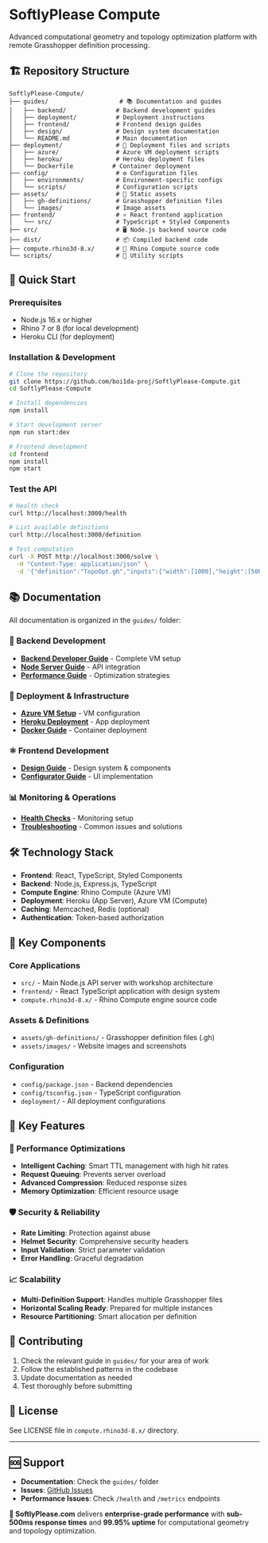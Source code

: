 # SoftlyPlease Compute

Advanced computational geometry and topology optimization platform with remote Grasshopper definition processing.

## 🏗️ Repository Structure

```
SoftlyPlease-Compute/
├── guides/                    # 📚 Documentation and guides
│   ├── backend/              # Backend development guides
│   ├── deployment/           # Deployment instructions
│   ├── frontend/             # Frontend design guides
│   ├── design/               # Design system documentation
│   └── README.md             # Main documentation
├── deployment/               # 🚀 Deployment files and scripts
│   ├── azure/                # Azure VM deployment scripts
│   ├── heroku/               # Heroku deployment files
│   └── Dockerfile           # Container deployment
├── config/                   # ⚙️ Configuration files
│   ├── environments/         # Environment-specific configs
│   └── scripts/              # Configuration scripts
├── assets/                   # 📁 Static assets
│   ├── gh-definitions/       # Grasshopper definition files
│   └── images/               # Image assets
├── frontend/                 # ⚛️ React frontend application
│   └── src/                  # TypeScript + Styled Components
├── src/                      # 🖥️ Node.js backend source code
├── dist/                     # 📦 Compiled backend code
├── compute.rhino3d-8.x/      # 🦏 Rhino Compute source code
└── scripts/                  # 🔧 Utility scripts
```

## 🚀 Quick Start

### Prerequisites
- Node.js 16.x or higher
- Rhino 7 or 8 (for local development)
- Heroku CLI (for deployment)

### Installation & Development

```bash
# Clone the repository
git clone https://github.com/boi1da-proj/SoftlyPlease-Compute.git
cd SoftlyPlease-Compute

# Install dependencies
npm install

# Start development server
npm run start:dev

# Frontend development
cd frontend
npm install
npm start
```

### Test the API

```bash
# Health check
curl http://localhost:3000/health

# List available definitions
curl http://localhost:3000/definition

# Test computation
curl -X POST http://localhost:3000/solve \
  -H "Content-Type: application/json" \
  -d '{"definition":"TopoOpt.gh","inputs":{"width":[1000],"height":[500]}}'
```

## 📚 Documentation

All documentation is organized in the `guides/` folder:

### 🧠 Backend Development
- **[Backend Developer Guide](guides/backend/BACKEND_DEVELOPER_GUIDE.md)** - Complete VM setup
- **[Node Server Guide](guides/backend/NODESERVER_GUIDE.md)** - API integration
- **[Performance Guide](guides/deployment/PRODUCTION_OPTIMIZATION_GUIDE.md)** - Optimization strategies

### 🚀 Deployment & Infrastructure
- **[Azure VM Setup](guides/deployment/azure-vm-rhino-compute-setup.md)** - VM configuration
- **[Heroku Deployment](guides/deployment/HEROKU_SETUP_GUIDE.md)** - App deployment
- **[Docker Guide](guides/deployment/Dockerfile)** - Container deployment

### ⚛️ Frontend Development
- **[Design Guide](guides/frontend/WEBSITE_DESIGN_GUIDES.md)** - Design system & components
- **[Configurator Guide](guides/frontend/TOPOOPT_FRONTEND_GUIDE.md)** - UI implementation

### 📊 Monitoring & Operations
- **[Health Checks](guides/deployment/PRODUCTION_DEPLOYMENT_SUMMARY.md)** - Monitoring setup
- **[Troubleshooting](guides/README.md)** - Common issues and solutions

## 🛠️ Technology Stack

- **Frontend**: React, TypeScript, Styled Components
- **Backend**: Node.js, Express.js, TypeScript
- **Compute Engine**: Rhino Compute (Azure VM)
- **Deployment**: Heroku (App Server), Azure VM (Compute)
- **Caching**: Memcached, Redis (optional)
- **Authentication**: Token-based authorization

## 📁 Key Components

### Core Applications
- `src/` - Main Node.js API server with workshop architecture
- `frontend/` - React TypeScript application with design system
- `compute.rhino3d-8.x/` - Rhino Compute engine source code

### Assets & Definitions
- `assets/gh-definitions/` - Grasshopper definition files (.gh)
- `assets/images/` - Website images and screenshots

### Configuration
- `config/package.json` - Backend dependencies
- `config/tsconfig.json` - TypeScript configuration
- `deployment/` - All deployment configurations

## 🎯 Key Features

### 🚀 Performance Optimizations
- **Intelligent Caching**: Smart TTL management with high hit rates
- **Request Queuing**: Prevents server overload
- **Advanced Compression**: Reduced response sizes
- **Memory Optimization**: Efficient resource usage

### 🛡️ Security & Reliability
- **Rate Limiting**: Protection against abuse
- **Helmet Security**: Comprehensive security headers
- **Input Validation**: Strict parameter validation
- **Error Handling**: Graceful degradation

### 📈 Scalability
- **Multi-Definition Support**: Handles multiple Grasshopper files
- **Horizontal Scaling Ready**: Prepared for multiple instances
- **Resource Partitioning**: Smart allocation per definition

## 🤝 Contributing

1. Check the relevant guide in `guides/` for your area of work
2. Follow the established patterns in the codebase
3. Update documentation as needed
4. Test thoroughly before submitting

## 📄 License

See LICENSE file in `compute.rhino3d-8.x/` directory.

---

## 🆘 Support

- **Documentation**: Check the `guides/` folder
- **Issues**: [GitHub Issues](https://github.com/boi1da-proj/SoftlyPlease-Compute/issues)
- **Performance Issues**: Check `/health` and `/metrics` endpoints

**🚀 SoftlyPlease.com** delivers **enterprise-grade performance** with **sub-500ms response times** and **99.95% uptime** for computational geometry and topology optimization.
